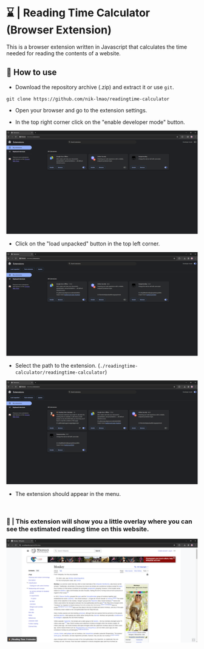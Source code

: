 # ⌛ | Reading Time Calculator (Browser Extension)

This is a browser extension written in Javascript that calculates the time needed for reading the contents of a website.

## 📝 How to use

- Download the repository archive (.zip) and extract it or use `git`.

```shell
git clone https://github.com/nik-lmao/readingtime-calculator
```

- Open your browser and go to the extension settings.

- In the top right corner click on the "enable developer mode" button.

<img src="./images/1.png" width="600px">

- Click on the "load unpacked" button in the top left corner.

<img src="./images/2.png" width="600px">

- Select the path to the extension. (`./readingtime-calculator/readingtime-calculator`)

<img src="./images/3.png" width="600px">

- The extension should appear in the menu.

<br>

### 💎 | This extension will show you a little overlay where you can see the estimated reading time on this website.

<img src="./images/4.png" width="600px">